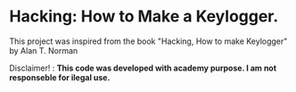 # Hacking: How to Make a Keylogger.

This project was inspired from the book "Hacking, How to make Keylogger" by Alan T. Norman

Disclaimer! : **This code was developed with academy purpose. I am not responseble for ilegal use.** 
